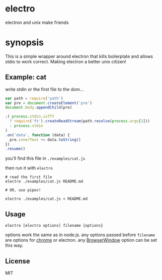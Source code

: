 # electro

electron and unix make friends

# synopsis

This is a simple wrapper around electron that kills boilerplate and allows stdio to work correct.
Making electron a better unix citizen!

## Example: cat

write stdin or the first file to the dom...

``` js
var path = require('path')
var pre = document.createElement('pre')
document.body.appendChild(pre)

;( process.stdin.isTTY
  ? require('fs').createReadStream(path.resolve(process.argv[2]))
  : process.stdin
)
.on('data', function (data) {
  pre.innerText += data.toString()
})
.resume()
```

you'll find this file in `./examples/cat.js`

then run it with `electro`

```
# read the first file
electro ./examples/cat.js README.md

# OR, use pipes!

electro ./examples/cat.js < README.md

```

## Usage

```
electro [electro options] filename {options}
```
options work the same as in node.js.
any options passed before `filename` are options for
[chrome](http://electron.atom.io/docs/v0.31.0/api/chrome-command-line-switches/) or electron.
any [BrowserWindow](http://electron.atom.io/docs/v0.31.0/api/browser-window/#new-browserwindow-options) option can be set this way.


## License

MIT
